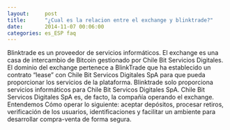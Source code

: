 ```yaml
---
layout:     post
title:      "¿Cual es la relacion entre el exchange y blinktrade?"
date:       2014-11-07 00:06:00
categories: es_ESP faq
---
```


Blinktrade es un proveedor de servicios informáticos. El exchange es una casa de intercambio de Bitcoin gestionado por Chile Bit Servicios Digitales. El dominio del exchange pertenece a BlinkTrade que ha establecido un contrato “lease” con Chile Bit Servicos Digitales SpA para que pueda proporcionar los servicios de la plataforma. Blinktrade solo proporciona servicios informáticos para Chile Bit Servicos Digitales SpA. Chile Bit Servicos Digitales SpA es, de facto, la compañía operando el exchange. Entendemos Cómo operar lo siguiente: aceptar depósitos, procesar retiros, verificación de los usuarios, identificaciones y facilitar un ambiente para desarrollar compra-venta de forma segura.
